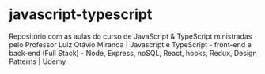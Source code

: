 # javascript-typescript
Repositório com as aulas do curso de JavaScript &amp; TypeScript ministradas pelo Professor Luiz Otávio Miranda | Javascript e TypeScript - front-end e back-end (Full Stack) - Node, Express, noSQL, React, hooks, Redux, Design Patterns | Udemy
